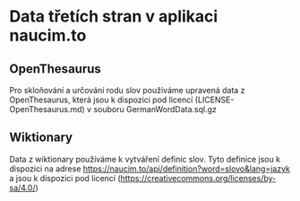 # Data třetích stran v aplikaci naucim.to
## OpenThesaurus
Pro skloňování a určování rodu slov používáme upravená data z OpenThesaurus, která jsou k dispozici pod licencí (LICENSE-OpenThesaurus.md) v souboru GermanWordData.sql.gz
## Wiktionary
Data z wiktionary používáme k vytváření definic slov. Tyto definice jsou k dispozici na adrese https://naucim.to/api/definition?word=slovo&lang=jazyk a jsou k dispozici pod licencí (https://creativecommons.org/licenses/by-sa/4.0/)
